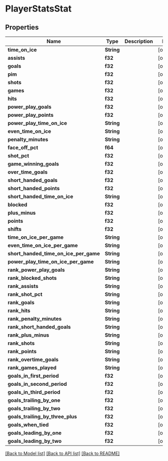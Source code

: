 # PlayerStatsStat

## Properties

Name | Type | Description | Notes
------------ | ------------- | ------------- | -------------
**time_on_ice** | **String** |  | [optional] 
**assists** | **f32** |  | [optional] 
**goals** | **f32** |  | [optional] 
**pim** | **f32** |  | [optional] 
**shots** | **f32** |  | [optional] 
**games** | **f32** |  | [optional] 
**hits** | **f32** |  | [optional] 
**power_play_goals** | **f32** |  | [optional] 
**power_play_points** | **f32** |  | [optional] 
**power_play_time_on_ice** | **String** |  | [optional] 
**even_time_on_ice** | **String** |  | [optional] 
**penalty_minutes** | **String** |  | [optional] 
**face_off_pct** | **f64** |  | [optional] 
**shot_pct** | **f32** |  | [optional] 
**game_winning_goals** | **f32** |  | [optional] 
**over_time_goals** | **f32** |  | [optional] 
**short_handed_goals** | **f32** |  | [optional] 
**short_handed_points** | **f32** |  | [optional] 
**short_handed_time_on_ice** | **String** |  | [optional] 
**blocked** | **f32** |  | [optional] 
**plus_minus** | **f32** |  | [optional] 
**points** | **f32** |  | [optional] 
**shifts** | **f32** |  | [optional] 
**time_on_ice_per_game** | **String** |  | [optional] 
**even_time_on_ice_per_game** | **String** |  | [optional] 
**short_handed_time_on_ice_per_game** | **String** |  | [optional] 
**power_play_time_on_ice_per_game** | **String** |  | [optional] 
**rank_power_play_goals** | **String** |  | [optional] 
**rank_blocked_shots** | **String** |  | [optional] 
**rank_assists** | **String** |  | [optional] 
**rank_shot_pct** | **String** |  | [optional] 
**rank_goals** | **String** |  | [optional] 
**rank_hits** | **String** |  | [optional] 
**rank_penalty_minutes** | **String** |  | [optional] 
**rank_short_handed_goals** | **String** |  | [optional] 
**rank_plus_minus** | **String** |  | [optional] 
**rank_shots** | **String** |  | [optional] 
**rank_points** | **String** |  | [optional] 
**rank_overtime_goals** | **String** |  | [optional] 
**rank_games_played** | **String** |  | [optional] 
**goals_in_first_period** | **f32** |  | [optional] 
**goals_in_second_period** | **f32** |  | [optional] 
**goals_in_third_period** | **f32** |  | [optional] 
**goals_trailing_by_one** | **f32** |  | [optional] 
**goals_trailing_by_two** | **f32** |  | [optional] 
**goals_trailing_by_three_plus** | **f32** |  | [optional] 
**goals_when_tied** | **f32** |  | [optional] 
**goals_leading_by_one** | **f32** |  | [optional] 
**goals_leading_by_two** | **f32** |  | [optional] 

[[Back to Model list]](../README.md#documentation-for-models) [[Back to API list]](../README.md#documentation-for-api-endpoints) [[Back to README]](../README.md)


